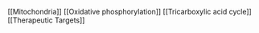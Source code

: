 [[Mitochondria]]
[[Oxidative phosphorylation]]
[[Tricarboxylic acid cycle]]
[[Therapeutic Targets]]
